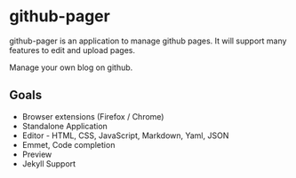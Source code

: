 github-pager
=====

github-pager is an application to manage github pages. It will support many features
to edit and upload pages.

Manage your own blog on github.

## Goals
* Browser extensions (Firefox / Chrome)
* Standalone Application
* Editor - HTML, CSS, JavaScript, Markdown, Yaml, JSON
* Emmet, Code completion
* Preview
* Jekyll Support